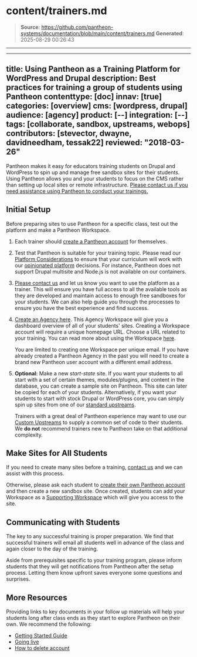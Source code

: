 # content/trainers.md

> **Source**: https://github.com/pantheon-systems/documentation/blob/main/content/trainers.md
> **Generated**: 2025-08-29 00:26:43

---

---
title: Using Pantheon as a Training Platform for WordPress and Drupal
description: Best practices for training a group of students using Pantheon
contenttype: [doc]
innav: [true]
categories: [overview]
cms: [wordpress, drupal]
audience: [agency]
product: [--]
integration: [--]
tags: [collaborate, sandbox, upstreams, webops]
contributors: [stevector, dwayne, davidneedham, tessak22]
reviewed: "2018-03-26"
---

Pantheon makes it easy for educators training students on Drupal and WordPress to spin up and manage free sandbox sites for their students. Using Pantheon allows you and your students to focus on the CMS rather than setting up local sites or remote infrastructure. [Please contact us if you need assistance using Pantheon to conduct your trainings.](https://pantheon.io/trainers)

## Initial Setup

Before preparing sites to use Pantheon for a specific class, test out the platform and make a Pantheon Workspace.

 1. Each trainer should [create a Pantheon account](https://pantheon.io/register) for themselves.

 2. Test that Pantheon is suitable for your training topic. Please read our [Platform Considerations](/guides/platform-considerations) to ensure that your curriculum will work with our [opinionated platform](https://stackoverflow.com/questions/802050/what-is-opinionated-software) decisions. For instance, Pantheon does not support Drupal multisite and Node.js is not available on our containers.

 3. [Please contact us](https://pantheon.io/trainers) and let us know you want to use the platform as a trainer. This will ensure you have full access to all the available tools as they are developed and maintain access to enough free sandboxes for your students. We can also help guide you through the processes to ensure you have the best experience and find success.

 4. [Create an Agency here](https://dashboard.pantheon.io/organizations/create-agency). This Agency Workspace will give you a dashboard overview of all of your students' sites. Creating a Workspace account will require a unique homepage URL. Choose a URL related to your training. You can read more about using the Workspace [here](/guides/account-mgmt/workspace-sites-teams/workspaces).

    <Alert title="Note" type="info">

    You are limited to creating one Workspace per unique email. If you have already created a Pantheon Agency in the past you will need to create a brand new Pantheon user account with a different email address.

    </Alert>

 5. **Optional:** Make a new *start-state* site. If you want your students to all start with a set of certain themes, modules/plugins, and content in the database, you can create a sample site on Pantheon. This site can later be copied for each of your students. Alternatively, if you want your students to start with stock Drupal or WordPress core, you can simply spin up sites from one of our [standard upstreams](/start-state).

    <Alert title="Note" type="info">

    Trainers with a great deal of Pantheon experience may want to use our [Custom Upstreams](/guides/custom-upstream) to supply a common set of code to their students. We **do not** recommend trainers new to Pantheon take on that additional complexity.

    </Alert>

## Make Sites for All Students

If you need to create many sites before a training, [contact us](https://pantheon.io/trainers) and we can assist with this process.

Otherwise, please ask each student to [create their own Pantheon account](https://pantheon.io/register) and then create a new sandbox site.  Once created, students can add your Workspace as a [Supporting Workspace](/guides/legacy-dashboard/org-dashboard) which will give you access to the site.

## Communicating with Students

 The key to any successful training is proper preparation. We find that successful trainers will email all students well in advance of the class and again closer to the day of the training.

 Aside from prerequisites specific to your training program, please inform students that they will get notifications from Pantheon after the setup process. Letting them know upfront saves everyone some questions and surprises.

## More Resources

 Providing links to key documents in your follow up materials will help your students long after class ends as they start to explore Pantheon on their own. We recommend the following:

 - [Getting Started Guide](/guides/getstarted)
 - [Going live](/guides/launch)
 - [How to delete account](/guides/account-mgmt/account/delete)
